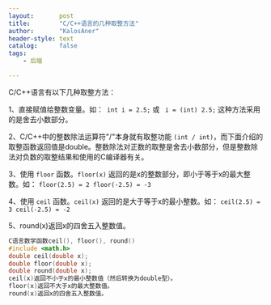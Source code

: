```yaml
---
layout:       post
title:        "C/C++语言的几种取整方法"
author:       "KalosAner"
header-style: text
catalog:      false
tags:
    - 后端

---
```


C/C++语言有以下几种取整方法：

1、直接赋值给整数变量。如：` int i = 2.5;` 或 ` i = (int) 2.5;` 这种方法采用的是舍去小数部分。

2、C/C++中的整数除法运算符"/"本身就有取整功能 `(int / int)`，而下面介绍的取整函数返回值是double。整数除法对正数的取整是舍去小数部分，但是整数除法对负数的取整结果和使用的C编译器有关。

3、使用 `floor` 函数。`floor(x)` 返回的是x的整数部分，即小于等于x的最大整数。如： `floor(2.5) = 2 floor(-2.5) = -3`

4、使用 `ceil` 函数。`ceil(x)` 返回的是大于等于x的最小整数。如： `ceil(2.5) = 3 ceil(-2.5) = -2`

5、round(x)返回x的四舍五入整数值。

```c
C语言数学函数ceil(), floor(), round()
#include <math.h>
double ceil(double x);
double floor(double x);
double round(double x);
ceil(x)返回不小于x的最小整数值（然后转换为double型）。
floor(x)返回不大于x的最大整数值。
round(x)返回x的四舍五入整数值。
```

